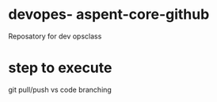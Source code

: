 # devopes- aspent-core-github
Reposatory for dev opsclass
# step to execute
git  pull/push
vs code branching
